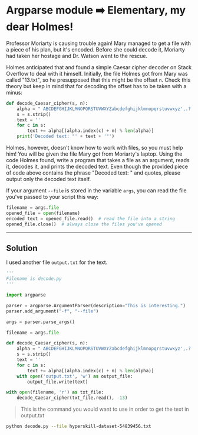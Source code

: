 # Argparse module :arrow_right: Elementary, my dear Holmes!

Professor Moriarty is causing trouble again! Mary managed to get a file with a piece of his plan, but it's encoded. Before she could decode it, Moriarty had taken her hostage and Dr. Watson went to the rescue.

Holmes anticipated that and found a simple Caesar cipher decoder on Stack Overflow to deal with it himself. Initially, the file Holmes got from Mary was called "13.txt", so he presupposed that this might be the offset `n`. Check this theory but keep in mind that for decoding the offset has to be taken with a minus:



```python
def decode_Caesar_cipher(s, n):
    alpha = " ABCDEFGHIJKLMNOPQRSTUVWXYZabcdefghijklmnopqrstuvwxyz',.?!"
    s = s.strip()
    text = ''
    for c in s:
        text += alpha[(alpha.index(c) + n) % len(alpha)]
    print('Decoded text: "' + text + '"')
```

Holmes, however, doesn't know how to work with files, so you must help him! You will be given the file Mary got from Moriarty's laptop. Using the code Holmes found, write a program that takes a file as an argument, reads it, decodes it, and prints the decoded text. Even though the provided piece of code above contains the phrase "Decoded text: " and quotes, please output only the decoded text itself.

If your argument `--file` is stored in the variable `args`, you can read the file you've passed to your script this way:

```python
filename = args.file
opened_file = open(filename)
encoded_text = opened_file.read()  # read the file into a string
opened_file.close()  # always close the files you've opened
```

---

## Solution

I used another file `output.txt` for the text.

```python
'''
Filename is decode.py
'''

import argparse

parser = argparse.ArgumentParser(description="This is interesting.")
parser.add_argument("-f", "--file")

args = parser.parse_args()

filename = args.file

def decode_Caesar_cipher(s, n):
    alpha = " ABCDEFGHIJKLMNOPQRSTUVWXYZabcdefghijklmnopqrstuvwxyz',.?!"
    s = s.strip()
    text = ''
    for c in s:
        text += alpha[(alpha.index(c) + n) % len(alpha)]
    with open('output.txt', 'w') as output_file:
    	output_file.write(text)

with open(filename, 'r') as txt_file:
	decode_Caesar_cipher(txt_file.read(), -13)
```

> This is the command you would want to use in order to get the text in output.txt

```bash
python decode.py --file hyperskill-dataset-54839456.txt
```
